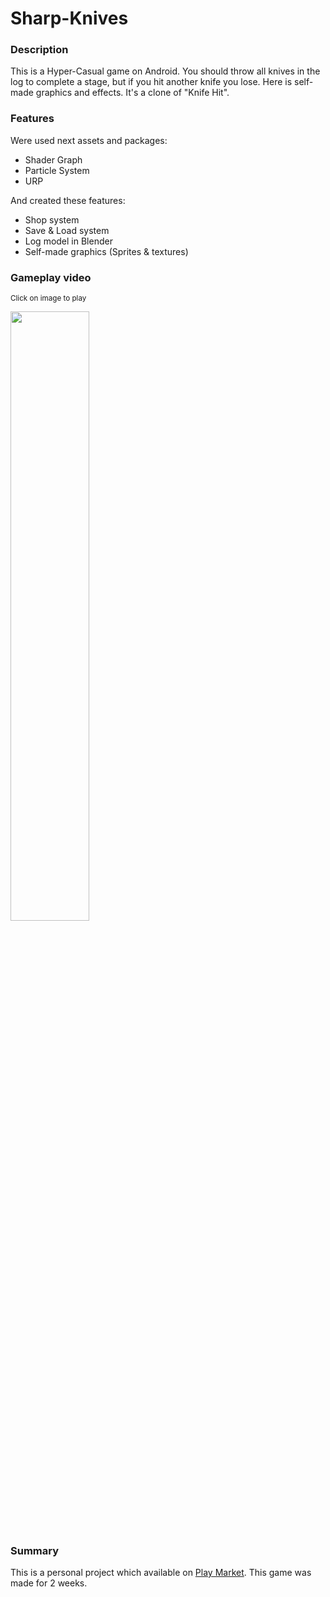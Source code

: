 # Sharp-Knives

### Description

This is a Hyper-Casual game on Android. You should throw all knives in the log to complete a stage, but if you hit another knife you lose.
Here is self-made graphics and effects. It's a clone of "Knife Hit".

### Features

Were used next assets and packages:

- Shader Graph
- Particle System
- URP

And created these features:

- Shop system
- Save & Load system
- Log model in Blender
- Self-made graphics (Sprites & textures)

### Gameplay video

<sub>Click on image to play</sub>

[<img src="https://img.youtube.com/vi/wlPIRnvxX8g/hqdefault.jpg" width="50%">](https://youtu.be/wlPIRnvxX8g)

### Summary

This is a personal project which available on [Play Market](https://play.google.com/store/apps/details?id=com.Artillepsy.SharpKnives). This game was made for 2 weeks.

